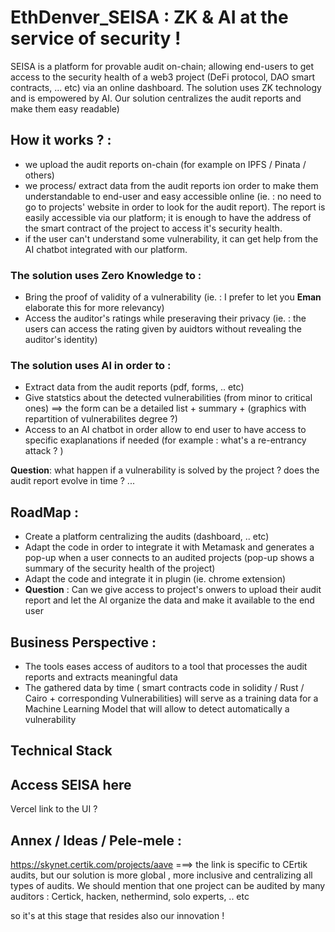 # EthDenver_SEISA : ZK & AI at the service of security !

SEISA is a platform for provable audit on-chain; allowing end-users to get access to the security health of a web3 project (DeFi protocol, DAO smart contracts, ... etc) via an online dashboard.
The solution uses ZK technology and is empowered by AI. 
Our solution centralizes the audit reports and make them easy readable)

## How it works ? :
- we upload the audit reports on-chain (for example on IPFS / Pinata / others)
- we process/ extract data from the audit reports ion order to make them understandable to end-user and easy accessible online (ie. : no need to go to projects' website in order to look for the audit report). The report is easily accessible via our platform; it is enough to have the address of the smart contract of the project to access it's security health.
- if the user can't understand some vulnerability, it can get help from the AI chatbot integrated with our platform.

### The solution uses Zero Knowledge to :
- Bring the proof of validity of a vulnerability (ie. : I prefer to let you **Eman** elaborate this for more relevancy)
- Access the auditor's ratings while preseraving their privacy  (ie. : the users can access the rating given by auidtors without revealing the auditor's identity) 

### The solution uses AI in order to :
- Extract data from the audit reports (pdf, forms, .. etc)
- Give statstics about the detected vulnerabilities (from minor to critical ones) ==> the form can be a detailed list + summary + (graphics with repartition of vulnerabilites degree ?) 
- Access to an AI chatbot in order allow to end user to have access to specific exaplanations if needed (for example : what's a re-entrancy attack ? )

**Question**: what happen if a vulnerability is solved by the project ? does the audit report evolve in time ? ...

## RoadMap :
- Create a  platform centralizing the audits (dashboard, .. etc)
- Adapt the code in order to integrate it with Metamask and generates a pop-up when a user connects to an audited projects (pop-up shows a summary of the security health of the project)
- Adapt the code and integrate it in plugin (ie. chrome extension)
- **Question** : Can we give access to project's onwers to upload their audit report and let the AI organize the data and make it available to the end user 

## Business Perspective : 
- The tools eases access of auditors to a tool that processes the audit reports and extracts meaningful data
- The gathered data by time ( smart contracts code in solidity / Rust / Cairo + corresponding Vulnerabilities) will serve as a training data for a Machine Learning Model that will allow to detect automatically a vulnerability

## Technical Stack 

## Access SEISA here 
Vercel link to the UI ? 

## Annex / Ideas / Pele-mele :

https://skynet.certik.com/projects/aave ===> the link is specific to CErtik audits, but our solution is more global , more inclusive and centralizing all types of audits. 
We should mention that one project can be audited by many auditors : Certick, hacken, nethermind, solo experts, .. etc 

so it's at this stage that resides also our innovation !
